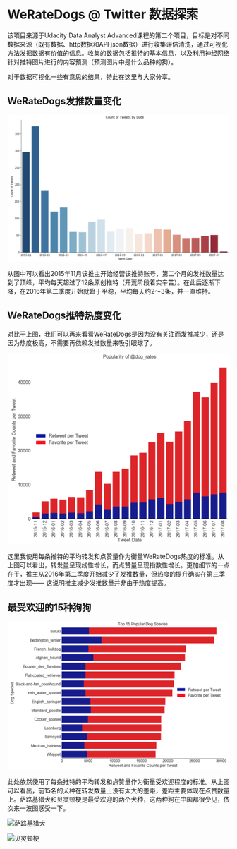 # WeRateDogs @ Twitter 数据探索

该项目来源于Udacity Data Analyst Advanced课程的第二个项目，目标是对不同数据来源（既有数据、http数据和API json数据）进行收集评估清洗，通过可视化方法发掘数据有价值的信息。收集的数据包括推特的基本信息，以及利用神经网络针对推特图片进行的内容预测（预测图片中是什么品种的狗）。

对于数据可视化一些有意思的结果，特此在这里与大家分享。

## WeRateDogs发推数量变化

![](https://raw.githubusercontent.com/YestinYang/Learning-Path/master/Projects/WeRateDogs/Screen%20Shot%202018-05-08%20at%2021.29.40.png)

从图中可以看出2015年11月该推主开始经营该推特账号，第二个月的发推数量达到了顶峰，平均每天超过了12条原创推特（开荒阶段着实辛苦）。在此后逐渐下降，在2016年第二季度开始就趋于平稳，平均每天约2～3条，并一直维持。

## WeRateDogs推特热度变化

对比于上图，我们可以再来看看WeRateDogs是因为没有关注而发推减少，还是因为热度极高，不需要再依赖发推数量来吸引眼球了。

![](https://raw.githubusercontent.com/YestinYang/Learning-Path/master/Projects/WeRateDogs/Screen%20Shot%202018-05-08%20at%2021.50.50.png)

这里我使用每条推特的平均转发和点赞量作为衡量WeRateDogs热度的标准。从上图可以看出，转发量呈现线性增长，而点赞量呈现指数性增长。更加细节的一点在于，推主从2016年第二季度开始减少了发推数量，但热度的提升确实在第三季度才出现—— 这说明推主减少发推数量并非由于热度提高。

## 最受欢迎的15种狗狗

![](https://raw.githubusercontent.com/YestinYang/Learning-Path/master/Projects/WeRateDogs/Screen%20Shot%202018-05-08%20at%2021.29.58.png)

此处依然使用了每条推特的平均转发和点赞量作为衡量受欢迎程度的标准。从上图可以看出，前15名的犬种在转发数量上没有太大的差距，差距主要体现在点赞数量上。萨路基猎犬和贝灵顿梗是最受欢迎的两个犬种，这两种狗在中国都很少见，依次来一波图感受一下。

![萨路基猎犬](http://img.58cdn.com.cn/ds/ershou/hangqingImg/3-150415103Z7.jpg)

![贝灵顿梗](http://img1.goumin.com/cms/petschool/day_151021/20151021_6ee2d7d.jpg)

